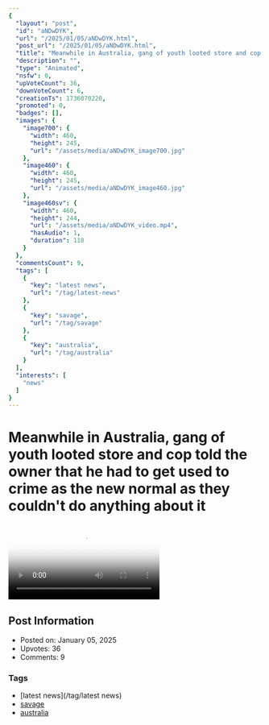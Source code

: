 ```yaml
---
{
  "layout": "post",
  "id": "aNDwDYK",
  "url": "/2025/01/05/aNDwDYK.html",
  "post_url": "/2025/01/05/aNDwDYK.html",
  "title": "Meanwhile in Australia, gang of youth looted store and cop told the owner that he had to get used to crime as the new normal as they couldn't do anything about it",
  "description": "",
  "type": "Animated",
  "nsfw": 0,
  "upVoteCount": 36,
  "downVoteCount": 6,
  "creationTs": 1736070220,
  "promoted": 0,
  "badges": [],
  "images": {
    "image700": {
      "width": 460,
      "height": 245,
      "url": "/assets/media/aNDwDYK_image700.jpg"
    },
    "image460": {
      "width": 460,
      "height": 245,
      "url": "/assets/media/aNDwDYK_image460.jpg"
    },
    "image460sv": {
      "width": 460,
      "height": 244,
      "url": "/assets/media/aNDwDYK_video.mp4",
      "hasAudio": 1,
      "duration": 118
    }
  },
  "commentsCount": 9,
  "tags": [
    {
      "key": "latest news",
      "url": "/tag/latest-news"
    },
    {
      "key": "savage",
      "url": "/tag/savage"
    },
    {
      "key": "australia",
      "url": "/tag/australia"
    }
  ],
  "interests": [
    "news"
  ]
}
---
```


# Meanwhile in Australia, gang of youth looted store and cop told the owner that he had to get used to crime as the new normal as they couldn't do anything about it

<video controls playsinline loop poster="/assets/media/aNDwDYK_image460.jpg">
  <source src="/assets/media/aNDwDYK_video.mp4" type="video/mp4">
  Your browser does not support the video tag.
</video>

## Post Information

- Posted on: January 05, 2025
- Upvotes: 36
- Comments: 9

### Tags

- [latest news](/tag/latest news)
- [savage](/tag/savage)
- [australia](/tag/australia)
